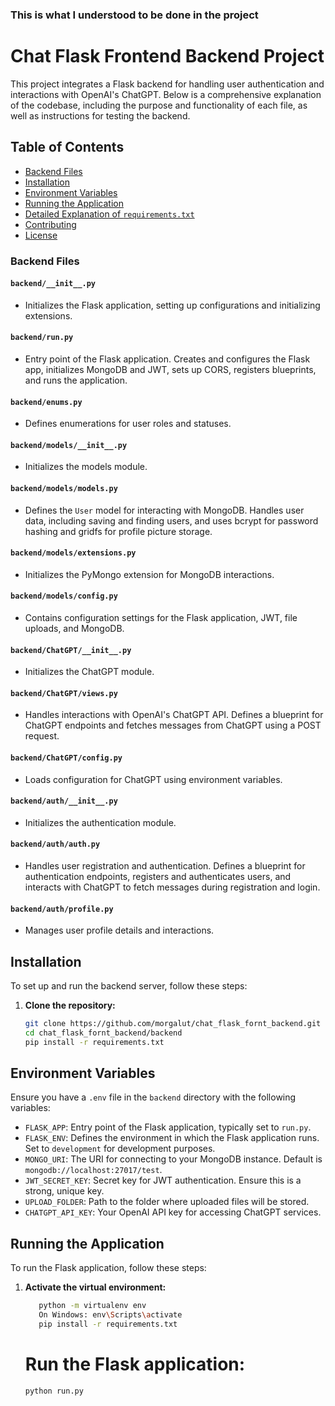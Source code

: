 ### This is what I understood to be done in the project

# Chat Flask Frontend Backend Project

This project integrates a Flask backend for handling user authentication and interactions with OpenAI's ChatGPT. Below is a comprehensive explanation of the codebase, including the purpose and functionality of each file, as well as instructions for testing the backend.


## Table of Contents

  - [Backend Files](#backend-files)
- [Installation](#installation)
- [Environment Variables](#environment-variables)
- [Running the Application](#running-the-application)
- [Detailed Explanation of `requirements.txt`](#detailed-explanation-of-requirementstxt)
- [Contributing](#contributing)
- [License](#license)

### Backend Files

#### `backend/__init__.py`
- Initializes the Flask application, setting up configurations and initializing extensions.

#### `backend/run.py`
- Entry point of the Flask application. Creates and configures the Flask app, initializes MongoDB and JWT, sets up CORS, registers blueprints, and runs the application.

#### `backend/enums.py`
- Defines enumerations for user roles and statuses.

#### `backend/models/__init__.py`
- Initializes the models module.

#### `backend/models/models.py`
- Defines the `User` model for interacting with MongoDB. Handles user data, including saving and finding users, and uses bcrypt for password hashing and gridfs for profile picture storage.

#### `backend/models/extensions.py`
- Initializes the PyMongo extension for MongoDB interactions.

#### `backend/models/config.py`
- Contains configuration settings for the Flask application, JWT, file uploads, and MongoDB.

#### `backend/ChatGPT/__init__.py`
- Initializes the ChatGPT module.

#### `backend/ChatGPT/views.py`
- Handles interactions with OpenAI's ChatGPT API. Defines a blueprint for ChatGPT endpoints and fetches messages from ChatGPT using a POST request.

#### `backend/ChatGPT/config.py`
- Loads configuration for ChatGPT using environment variables.

#### `backend/auth/__init__.py`
- Initializes the authentication module.

#### `backend/auth/auth.py`
- Handles user registration and authentication. Defines a blueprint for authentication endpoints, registers and authenticates users, and interacts with ChatGPT to fetch messages during registration and login.

#### `backend/auth/profile.py`
- Manages user profile details and interactions.

## Installation

To set up and run the backend server, follow these steps:

1. **Clone the repository:**

   ```bash
   git clone https://github.com/morgalut/chat_flask_fornt_backend.git
   cd chat_flask_fornt_backend/backend
   pip install -r requirements.txt
   ```


## Environment Variables

Ensure you have a `.env` file in the `backend` directory with the following variables:

- `FLASK_APP`: Entry point of the Flask application, typically set to `run.py`.
- `FLASK_ENV`: Defines the environment in which the Flask application runs. Set to `development` for development purposes.
- `MONGO_URI`: The URI for connecting to your MongoDB instance. Default is `mongodb://localhost:27017/test`.
- `JWT_SECRET_KEY`: Secret key for JWT authentication. Ensure this is a strong, unique key.
- `UPLOAD_FOLDER`: Path to the folder where uploaded files will be stored.
- `CHATGPT_API_KEY`: Your OpenAI API key for accessing ChatGPT services.

## Running the Application

To run the Flask application, follow these steps:

1. **Activate the virtual environment:**

   

   ```bash
      python -m virtualenv env
      On Windows: env\Scripts\activate
      pip install -r requirements.txt
   ```

   # Run the Flask application:

   ```bash
   python run.py
   ```
